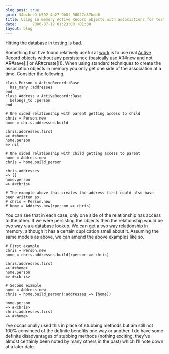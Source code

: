 ```yaml
---
blog_post: true
guid: 34bcbcc9-b592-4a27-9b8f-90027d57bdd6
title: Using in memory Active Record objects with associations for testing
date:       2006-07-12 01:23:00 +01:00
layout: blog
---
```


Hitting the database in testing is bad.

Something that I’ve found relatively useful at
[work](http://www.reevoo.com) is to use real [Active
Record](http://api.rubyonrails.com/classes/ActiveRecord/Base.html)
objects without any persistence (basically use AR\#new and not
AR\#save\[!\] or AR\#create\[!\]). When using standard techniques to
create the association objects in memory you only get one side of the
association at a time. Consider the following.

``` code
class Person < ActiveRecord::Base
  has_many :addresses
end
class Address < ActiveRecord::Base
  belongs_to :person
end

# One sided relationship with parent getting access to child
chris = Person.new
home = chris.addresses.build

chris.addresses.first
=> #<home>
home.person
=> nil

# One sided relationship with child getting access to parent
home = Address.new
chris = home.build_person

chris.addresses
=> []
home.person
=> #<chris>

# The example above that creates the address first could also have been written as.
# chris = Person.new
# home = Address.new(:person => chris)
```

You can see that in each case, only one side of the relationship has
access to the other. If we were persisting the objects then the
relationship would be two way via a database lookup. We can get a two
way relationship in memory; although it has a certain duplication smell
about it. Assuming the same models as above, we can amend the above
examples like so.

``` code
# First example
chris = Person.new
home = chris.addresses.build(:person => chris)

chris.addresses.first
=> #<home>
home.person
=> #<chris>

# Second example
home = Address.new
chris = home.build_person(:addresses => [home])

home.person
=> #<chris>
chris.addresses.first
=> #<home>
```

I’ve occasionally used this in place of stubbing methods but am still
not 100% convinced of the definite benefits one way or another. I do
have some definite disadvantages of stubbing methods (nothing exciting,
they’ve almost certainly been noted by many others in the past) which
I’ll note down at a later date.
